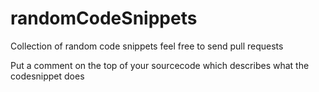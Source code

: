 # randomCodeSnippets
Collection of random code snippets feel free to send pull requests

Put a comment on the top of your sourcecode which describes what the codesnippet does
